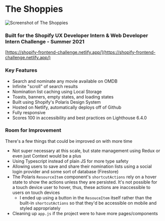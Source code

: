 
# The Shoppies
![Screenshot of The Shoppies](https://i.imgur.com/F41c4uS.png)
### Built for the Shopify UX Developer Intern & Web Developer Intern Challenge - Summer 2021

[https://shopify-frontend-challenge.netlify.app/](https://shopify-frontend-challenge.netlify.app/)

### Key Features
 - Search and nominate any movie available on OMDB 
 - Infinite "scroll" of search results
 - Nomination list caching using Local Storage
 - Toasts, banners, empty states, and loading states
 - Built using Shopify's Polaris Design System
 - Hosted on Netlify, automatically deploys off of Github
 - Fully responsive
 - Scores 100 in accessibility and best practices on Lighthouse 6.4.0

### Room for Improvement
There's a few things that could be improved on with more time
 - Not super necessary at this scale, but state management using Redux or even just Context would be a plus
 - Using Typescript instead of plain JS for more type safety
 - Allowing users to save and share their nomination lists using a social login provider and some sort of database (Firestore)
 - The Polaris `ResourceItem` component's `shortcutActions` rely on a hover state to show the actions unless they are persisted. It's not possible for a touch device user to hover, thus, these actions are inaccessible to users on touch devices
	 - I ended up using a button in the `ResouceItem` itself rather than the built-in `shortcutActions` so that they'd be accessible on mobile and styled appropriately 
 - Cleaning up `app.js` if the project were to have more pages/components
